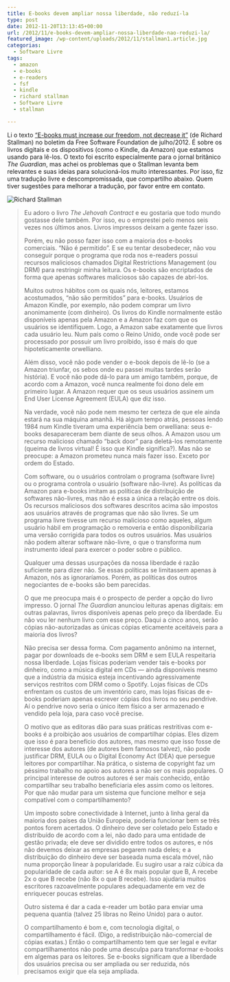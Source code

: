 ```yaml
---
title: E-books devem ampliar nossa liberdade, não reduzí-la
type: post
date: 2012-11-20T13:13:45+00:00
url: /2012/11/e-books-devem-ampliar-nossa-liberdade-nao-reduzi-la/
featured_image: /wp-content/uploads/2012/11/stallman1.article.jpg
categorias:
  - Software Livre
tags:
  - amazon
  - e-books
  - e-readers
  - fsf
  - kindle
  - richard stallman
  - Software Livre
  - stallman

---
```


Li o texto [“E-books must increase our freedom, not decrease it”][2] (de Richard Stallman) no boletim da Free Software Foundation de julho/2012. É sobre os livros digitais e os dispositivos (como o Kindle, da Amazon) que estamos usando para lê-los. O texto foi escrito especialmente para o jornal britânico _The Guardian_, mas achei os problemas que o Stallman levanta bem relevantes e suas ideias para solucioná-los muito interessantes. Por isso, fiz uma tradução livre e descompromissada, que compartilho abaixo. Quem tiver sugestões para melhorar a tradução, por favor entre em contato.

![Richard Stallman](/wp-content/uploads/2012/11/stallman1.article.jpg)

> Eu adoro o livro _The Jehovah Contract_ e eu gostaria que todo mundo gostasse dele também. Por isso, eu o emprestei pelo menos seis vezes nos últimos anos. Livros impressos deixam a gente fazer isso.
>
> Porém, eu não posso fazer isso com a maioria dos e-books comerciais. “Não é permitido”. E se eu tentar desobedecer, não vou conseguir porque o programa que roda nos e-readers possui recursos maliciosos chamados Digital Restrictions Management (ou DRM) para restringir minha leitura. Os e-books são encriptados de forma que apenas softwares maliciosos são capazes de abrí-los.
>
> Muitos outros hábitos com os quais nós, leitores, estamos acostumados, “não são permitidos” para e-books. Usuários de Amazon Kindle, por exemplo, não podem comprar um livro anonimamente (com dinheiro). Os livros do Kindle normalmente estão disponíveis apenas pela Amazon e a Amazon faz com que os usuários se identifiquem. Logo, a Amazon sabe exatamente que livros cada usuário leu. Num país como o Reino Unido, onde você pode ser processado por possuir um livro proibido, isso é mais do que hipoteticamente orwelliano.
>
> Além disso, você não pode vender o e-book depois de lê-lo (se a Amazon triunfar, os sebos onde eu passei muitas tardes serão história). E você não pode dá-lo para um amigo também, porque, de acordo com a Amazon, você nunca realmente foi dono dele em primeiro lugar. A Amazon requer que os seus usuários assinem um End User License Agreement (EULA) que diz isso.
>
> Na verdade, você não pode nem mesmo ter certeza de que ele ainda estará na sua máquina amanhã. Há algum tempo atrás, pessoas lendo 1984 num Kindle tiveram uma experiência bem orwelliana: seus e-books desapareceram bem diante de seus olhos. A Amazon usou um recurso malicioso chamado “back door” para deletá-los remotamente (queima de livros virtual! É isso que Kindle significa?). Mas não se preocupe: a Amazon prometeu nunca mais fazer isso. Exceto por ordem do Estado.
>
> Com software, ou o usuários controlam o programa (software livre) ou o programa controla o usuário (software não-livre). As políticas da Amazon para e-books imitam as políticas de distribuição de softwares não-livres, mas não é essa a única a relação entre os dois. Os recursos maliciosos dos softwares descritos acima são impostos aos usuários através de programas que não são livres. Se um programa livre tivesse um recurso malicioso como aqueles, algum usuário hábil em programação o removeria e então disponibilizaria uma versão corrigida para todos os outros usuários. Mas usuários não podem alterar software não-livre, o que o transforma num instrumento ideal para exercer o poder sobre o público.
>
> Qualquer uma dessas usurpações da nossa liberdade é razão suficiente para dizer não. Se essas políticas se limitassem apenas à Amazon, nós as ignoraríamos. Porém, as políticas dos outros negociantes de e-books são bem parecidas.
>
> O que me preocupa mais é o prospecto de perder a opção do livro impresso. O jornal _The Guardian_ anunciou leituras apenas digitais: em outras palavras, livros disponíveis apenas pelo preço da liberdade. Eu não vou ler nenhum livro com esse preço. Daqui a cinco anos, serão cópias não-autorizadas as únicas cópias eticamente aceitáveis para a maioria dos livros?
>
> Não precisa ser dessa forma. Com pagamento anônimo na internet, pagar por downloads de e-books sem DRM e sem EULA respeitaria nossa liberdade. Lojas físicas poderiam vender tais e-books por dinheiro, como a música digital em CDs — ainda disponíveis mesmo que a indústria da música esteja incentivando agressivamente serviços restritos com DRM como o Spotify. Lojas físicas de CDs enfrentam os custos de um inventório caro, mas lojas físicas de e-books poderiam apenas escrever cópias dos livros no seu pendrive. Aí o pendrive novo seria o único item físico a ser armazenado e vendido pela loja, para caso você precise.
>
> O motivo que as editoras dão para suas práticas restritivas com e-books é a proibição aos usuários de compartilhar cópias. Eles dizem que isso é para benefício dos autores, mas mesmo que isso fosse de interesse dos autores (de autores bem famosos talvez), não pode justificar DRM, EULA ou o Digital Economy Act (DEA) que persegue leitores por compartilhar. Na prática, o sistema de copyright faz um péssimo trabalho no apoio aos autores a não ser os mais populares. O principal interesse de outros autores é ser mais conhecido, então compartilhar seu trabalho beneficiaria eles assim como os leitores. Por que não mudar para um sistema que funcione melhor e seja compatível com o compartilhamento?
>
> Um imposto sobre conectividade à Internet, junto à linha geral da maioria dos países da União Europeia, poderia funcionar bem se três pontos forem acertados. O dinheiro deve ser coletado pelo Estado e distribuído de acordo com a lei, não dado para uma entidade de gestão privada; ele deve ser dividido entre todos os autores, e nós não devemos deixar as empresas pegarem nada deles; e a distribuição do dinheiro deve ser baseada numa escala móvel, não numa proporção linear à popularidade. Eu sugiro usar a raiz cúbica da popularidade de cada autor: se A é 8x mais popular que B, A recebe 2x o que B recebe (não 8x o que B recebe). Isso ajudaria muitos escritores razoavelmente populares adequadamente em vez de enriquecer poucas estrelas.
>
> Outro sistema é dar a cada e-reader um botão para enviar uma pequena quantia (talvez 25 libras no Reino Unido) para o autor.
>
> O compartilhamento é bom e, com tecnologia digital, o compartilhamento é fácil. (Digo, a redistribuição não-comercial de cópias exatas.) Então o compartilhamento tem que ser legal e evitar compartilhamentos não pode uma desculpa para transformar e-books em algemas para os leitores. Se e-books significam que a liberdade dos usuários precisa ou ser ampliada ou ser reduzida, nós precisamos exigir que ela seja ampliada.

 [2]: https://www.gnu.org/philosophy/ebooks-must-increase-freedom.html

